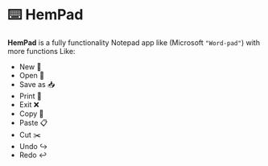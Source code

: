 # ⌨️ HemPad
__HemPad__ is a fully functionality Notepad app like (Microsoft ```"Word-pad"```) with more functions Like:
- New 📃
- Open 📂
- Save as 📥
- Print 📇
- Exit ❌
- Copy  📑
- Paste 📋 
- Cut ✂️
- Undo ↪️
- Redo ↩️


